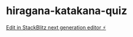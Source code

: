 # hiragana-katakana-quiz

[Edit in StackBlitz next generation editor ⚡️](https://stackblitz.com/~/github.com/yanmoenaing118/hiragana-katakana-quiz)